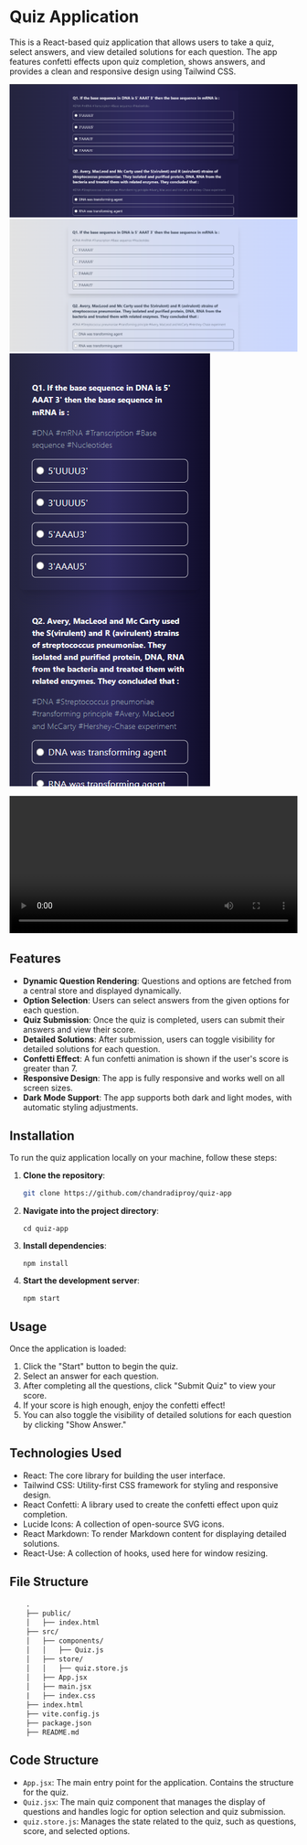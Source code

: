 # Quiz Application

This is a React-based quiz application that allows users to take a quiz, select answers, and view detailed solutions for each question. The app features confetti effects upon quiz completion, shows answers, and provides a clean and responsive design using Tailwind CSS.

![dark-mode-sample](./assets/screenshots/dark.png) 
![light-mode-sample](./assets/screenshots/light.png)
![mobile-view-sample](./assets/screenshots/mobile-view.png)

<video width="100%" height="240" controls>
  <source src="./assets/videos/Screen Recording 2025-02-02 013157.mp4" type="video/mp4">
  Your browser does not support the video tag.
</video>





## Features

- **Dynamic Question Rendering**: Questions and options are fetched from a central store and displayed dynamically.
- **Option Selection**: Users can select answers from the given options for each question.
- **Quiz Submission**: Once the quiz is completed, users can submit their answers and view their score.
- **Detailed Solutions**: After submission, users can toggle visibility for detailed solutions for each question.
- **Confetti Effect**: A fun confetti animation is shown if the user's score is greater than 7.
- **Responsive Design**: The app is fully responsive and works well on all screen sizes.
- **Dark Mode Support**: The app supports both dark and light modes, with automatic styling adjustments.

## Installation

To run the quiz application locally on your machine, follow these steps:

1. **Clone the repository**:
   ```bash
   git clone https://github.com/chandradiproy/quiz-app

2. **Navigate into the project directory**:
    ```
    cd quiz-app
3. **Install dependencies**:
    ```
    npm install
4. **Start the development server**:
    ```
    npm start

## Usage
Once the application is loaded:
1. Click the "Start" button to begin the quiz.
2. Select an answer for each question.
3. After completing all the questions, click "Submit Quiz" to view your score.
4. If your score is high enough, enjoy the confetti effect!
5. You can also toggle the visibility of detailed solutions for each question by clicking "Show Answer."

## Technologies Used
- React: The core library for building the user interface.
- Tailwind CSS: Utility-first CSS framework for styling and responsive design.
- React Confetti: A library used to create the confetti effect upon quiz completion.
- Lucide Icons: A collection of open-source SVG icons.
- React Markdown: To render Markdown content for displaying detailed solutions.
- React-Use: A collection of hooks, used here for window resizing.

## File Structure
```
    .
    ├── public/
    │   ├── index.html
    ├── src/
    │   ├── components/
    │   │   ├── Quiz.js
    │   ├── store/
    │   │   ├── quiz.store.js
    │   ├── App.jsx
    │   ├── main.jsx
    |   ├── index.css
    ├── index.html
    ├── vite.config.js
    ├── package.json
    ├── README.md
```

## Code Structure

- `App.jsx`: The main entry point for the application. Contains the structure for the quiz.
- `Quiz.jsx`: The main quiz component that manages the display of questions and handles logic for option selection and quiz submission.
- `quiz.store.js`: Manages the state related to the quiz, such as questions, score, and selected options.



